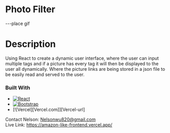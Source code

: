 # Photo Filter
---place gif

# Description
Using React to create a dynamic user interface, where the user can input multiple tags and if a picture has every tag it will then be displayed to the user all dynamically. Where the picture links are being stored in a json file to be easily read and served to the user.

### Built With

* [![React][React.js]][React-url]
* [![Bootstrap][Bootstrap.com]][Bootstrap-url]
* [![Vercel][Vercel.com]][Vercel-url]


Contact
Nelson: Nelsonwu820@gmail.com <br />
Live Link: https://amazon-like-frontend.vercel.app/

<!-- MARKDOWN LINKS & IMAGES -->
[React.js]: https://img.shields.io/badge/React-20232A?style=for-the-badge&logo=react&logoColor=61DAFB
[React-url]: https://reactjs.org/
[Bootstrap.com]: https://img.shields.io/badge/Bootstrap-563D7C?style=for-the-badge&logo=bootstrap&logoColor=white
[Bootstrap-url]: https://getbootstrap.com


